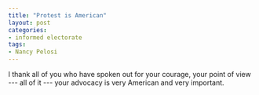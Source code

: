 ```yaml
---
title: "Protest is American"
layout: post
categories:
- informed electorate
tags:
- Nancy Pelosi
---
```


I thank all of you who have spoken out for your courage, your point of view --- all of it --- your advocacy is very American and very important.